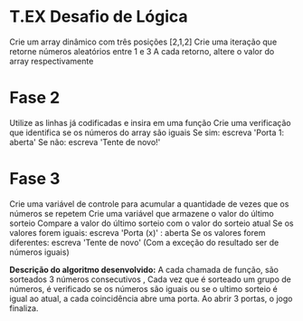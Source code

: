 # T.EX Desafio de Lógica 

Crie um array dinâmico com três posições [2,1,2]
Crie uma iteração que retorne números aleatórios entre 1 e 3
A cada retorno, altere o valor do array respectivamente
# Fase 2
Utilize as linhas já codificadas e insira em uma função
Crie uma verificação que identifica se os números do array são iguais
Se sim: escreva 'Porta 1: aberta'
Se não: escreva 'Tente de novo!'
# Fase 3
Crie uma variável de controle para acumular a quantidade de vezes que os números se repetem
Crie uma variável que armazene o valor do último sorteio
Compare a valor do último sorteio com o valor do sorteio atual
Se os valores forem iguais: escreva 'Porta (x)' : aberta
Se os valores forem diferentes: escreva 'Tente de novo' (Com a exceção do resultado ser de números iguais)

**Descrição do algoritmo desenvolvido:** A cada chamada de função, são sorteados 3 números consecutivos , Cada vez que é sorteado um grupo de números, é verificado se os números são iguais ou se o ultimo sorteio é igual ao atual, a cada coincidência abre uma porta. Ao abrir 3 portas, o jogo finaliza.
